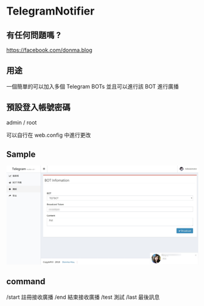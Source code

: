 # TelegramNotifier


## 有任何問題嗎 ? 
https://facebook.com/donma.blog

## 用途
一個簡單的可以加入多個 Telegram BOTs 並且可以進行該 BOT 進行廣播

## 預設登入帳號密碼

admin / root 

可以自行在 web.config 中進行更改

## Sample

![alt Preview](https://github.com/donma/TelegramNotifier/blob/master/demo1.jpg?raw=true)

## command

/start 註冊接收廣播
/end 結束接收廣播
/test 測試
/last  最後訊息
